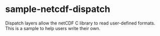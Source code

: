 # sample-netcdf-dispatch
Dispatch layers allow the netCDF C library to read user-defined formats. This is a sample to help users write their own.
